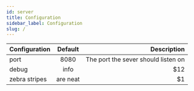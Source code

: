 ```yaml
---
id: server
title: Configuration
sidebar_label: Configuration
slug: /
---
```


| Configuration | Default  |                         Description |
| ------------- | :------: | ----------------------------------: |
| port          |   8080   | The port the sever should listen on |
| debug         |   info   |                                \$12 |
| zebra stripes | are neat |                                 \$1 |
